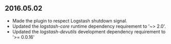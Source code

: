## 2016.05.02
* Made the plugin to respect Logstash shutdown signal.
* Updated the *logstash-core* runtime dependency requirement to '~> 2.0'.
* Updated the *logstash-devutils* development dependency requirement to '>= 0.0.16'